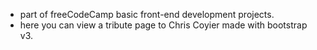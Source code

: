 * part of freeCodeCamp basic front-end development projects.
* here you can view a tribute page to Chris Coyier made with bootstrap v3.